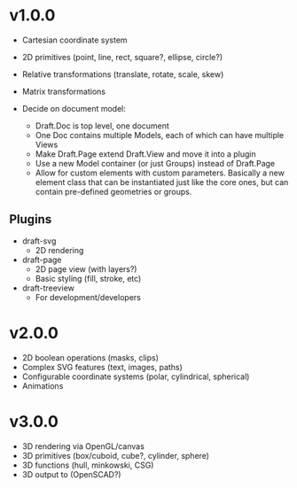 # v1.0.0

- Cartesian coordinate system
- 2D primitives (point, line, rect, square?, ellipse, circle?)
- Relative transformations (translate, rotate, scale, skew)
- Matrix transformations

- Decide on document model:
  - Draft.Doc is top level, one document
  - One Doc contains multiple Models, each of which can have multiple Views
  - Make Draft.Page extend Draft.View and move it into a plugin
  - Use a new Model container (or just Groups) instead of Draft.Page
  - Allow for custom elements with custom parameters. Basically a new element class that can be instantiated just like the core ones, but can contain pre-defined geometries or groups.

## Plugins

- draft-svg
  - 2D rendering
- draft-page
  - 2D page view (with layers?)
  - Basic styling (fill, stroke, etc)
- draft-treeview
  - For development/developers

# v2.0.0

- 2D boolean operations (masks, clips)
- Complex SVG features (text, images, paths)
- Configurable coordinate systems (polar, cylindrical, spherical)
- Animations

# v3.0.0

- 3D rendering via OpenGL/canvas
- 3D primitives (box/cuboid, cube?, cylinder, sphere)
- 3D functions (hull, minkowski, CSG)
- 3D output to (OpenSCAD?)
